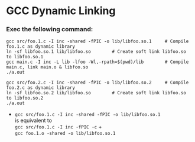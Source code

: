 # GCC Dynamic Linking

### Exec the following command:
```
gcc src/foo.1.c -I inc -shared -fPIC -o lib/libfoo.so.1		# Compile foo.1.c as dynamic library
ln -sf libfoo.so.1 lib/libfoo.so		# Create soft link libfoo.so to libfoo.so.1
gcc main.c -I inc -L lib -lfoo -Wl,-rpath=$(pwd)/lib		# Compile main.c, link main.o & libfoo.so
./a.out

gcc src/foo.2.c -I inc -shared -fPIC -o lib/libfoo.so.2		# Compile foo.2.c as dynamic library
ln -sf libfoo.so.2 lib/libfoo.so		# Create soft link libfoo.so to libfoo.so.2
./a.out
```

* `gcc src/foo.1.c -I inc -shared -fPIC -o lib/libfoo.so.1`\
	is equivalent to\
	`gcc src/foo.1.c -I inc -fPIC -c` 
	+\
	`gcc foo.1.o -shared -o lib/libfoo.so.1`
